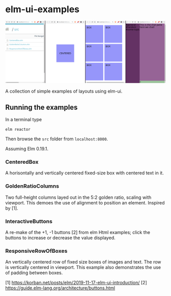 # elm-ui-examples

![Screenshot](/Screenshot.png?raw=true "Screenshot")

A collection of simple examples of layouts using elm-ui.

## Running the examples

In a terminal type

    elm reactor
    
Then browse the `src` folder from `localhost:8000`.

Assuming Elm 0.19.1.


### CenteredBox
A horisontally and vertically centered fixed-size box with centered text in it. 

### GoldenRatioColumns
Two full-height columns layed out in the 5:2 golden ratio, scaling with viewport. This demoes the use of alignment to position an element. Inspired by [1].

### InteractiveButtons
A re-make of the +1, -1 buttons [2] from elm Html examples; click the buttons to increase or decrease the value displayed.

### ResponsiveRowOfBoxes
An vertically centered row of fixed size boxes of images and text. The row is vertically centered in viewport. This example also demonstrates the use of padding between boxes.


[1] https://korban.net/posts/elm/2019-11-17-elm-ui-introduction/
[2] https://guide.elm-lang.org/architecture/buttons.html

